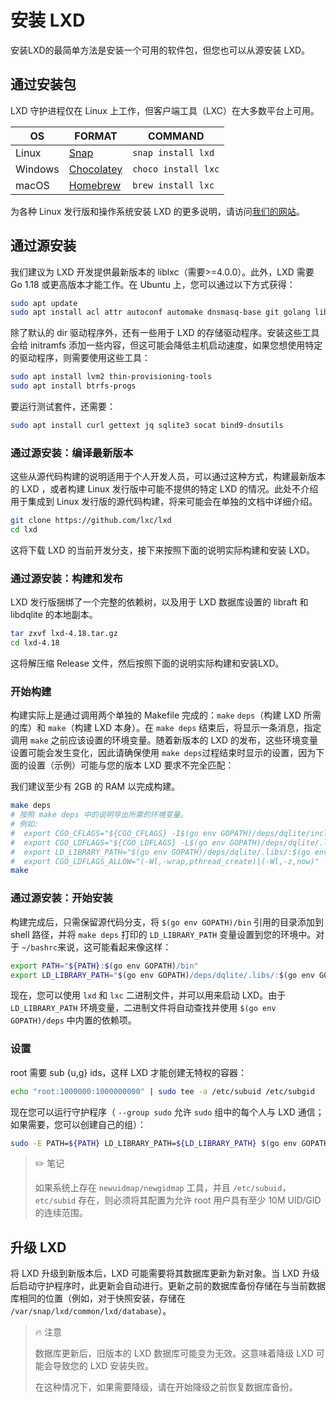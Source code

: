 # 安装 LXD

安装LXD的最简单方法是安装一个可用的软件包，但您也可以从源安装 LXD。

## 通过安装包

LXD 守护进程仅在 Linux 上工作，但客户端工具（LXC）在大多数平台上可用。

| OS      | FORMAT                                            | COMMAND             |
| ------- | ------------------------------------------------- | ------------------- |
| Linux   | [Snap](https://snapcraft.io/lxd)                  | `snap install lxd`  |
| Windows | [Chocolatey](https://chocolatey.org/packages/lxc) | `choco install lxc` |
| macOS   | [Homebrew](https://formulae.brew.sh/formula/lxc)  | `brew install lxc`  |

为各种 Linux 发行版和操作系统安装 LXD 的更多说明，请访问[我们的网站](https://linuxcontainers.org/lxd/getting-started-cli/)。

## 通过源安装

我们建议为 LXD 开发提供最新版本的 liblxc（需要>=4.0.0）。此外，LXD 需要 Go 1.18 或更高版本才能工作。在 Ubuntu 上，您可以通过以下方式获得：

```bash
sudo apt update
sudo apt install acl attr autoconf automake dnsmasq-base git golang libacl1-dev libcap-dev liblxc1 liblxc-dev libsqlite3-dev libtool libudev-dev liblz4-dev libuv1-dev make pkg-config rsync squashfs-tools tar tcl xz-utils ebtables
```

除了默认的 dir 驱动程序外，还有一些用于 LXD 的存储驱动程序。安装这些工具会给 initramfs 添加一些内容，但这可能会降低主机启动速度，如果您想使用特定的驱动程序，则需要使用这些工具：

```bash
sudo apt install lvm2 thin-provisioning-tools
sudo apt install btrfs-progs
```

要运行测试套件，还需要：

```bash
sudo apt install curl gettext jq sqlite3 socat bind9-dnsutils
```

### 通过源安装：编译最新版本

这些从源代码构建的说明适用于个人开发人员，可以通过这种方式，构建最新版本的 LXD ，或者构建 Linux 发行版中可能不提供的特定 LXD 的情况。此处不介绍用于集成到 Linux 发行版的源代码构建，将来可能会在单独的文档中详细介绍。

```bash
git clone https://github.com/lxc/lxd
cd lxd
```

这将下载 LXD 的当前开发分支，接下来按照下面的说明实际构建和安装 LXD。

### 通过源安装：构建和发布

LXD 发行版捆绑了一个完整的依赖树，以及用于 LXD 数据库设置的 libraft 和 libdqlite 的本地副本。

```bash
tar zxvf lxd-4.18.tar.gz
cd lxd-4.18
```

这将解压缩 Release 文件，然后按照下面的说明实际构建和安装LXD。

### 开始构建

构建实际上是通过调用两个单独的 Makefile 完成的：`make` `deps`（构建 LXD 所需的库）和 `make`（构建 LXD 本身）。在 `make deps` 结束后，将显示一条消息，指定调用 `make` 之前应该设置的环境变量。随着新版本的 LXD 的发布，这些环境变量设置可能会发生变化，因此请确保使用 `make deps`过程结束时显示的设置，因为下面的设置（示例）可能与您的版本 LXD 要求不完全匹配：

我们建议至少有 2GB 的 RAM 以完成构建。

```bash
make deps
# 按照 make deps 中的说明导出所需的环境变量。
# 例如:
#  export CGO_CFLAGS="${CGO_CFLAGS} -I$(go env GOPATH)/deps/dqlite/include/ -I$(go env GOPATH)/deps/raft/include/"
#  export CGO_LDFLAGS="${CGO_LDFLAGS} -L$(go env GOPATH)/deps/dqlite/.libs/ -L$(go env GOPATH)/deps/raft/.libs/"
#  export LD_LIBRARY_PATH="$(go env GOPATH)/deps/dqlite/.libs/:$(go env GOPATH)/deps/raft/.libs/:${LD_LIBRARY_PATH}"
#  export CGO_LDFLAGS_ALLOW="(-Wl,-wrap,pthread_create)|(-Wl,-z,now)"
make
```

### 通过源安装：开始安装

构建完成后，只需保留源代码分支，将 `$(go env GOPATH)/bin` 引用的目录添加到 shell 路径，并将 `make deps` 打印的 `LD_LIBRARY_PATH` 变量设置到您的环境中。对于 `~/bashrc`来说，这可能看起来像这样：

```bash
export PATH="${PATH}:$(go env GOPATH)/bin"
export LD_LIBRARY_PATH="$(go env GOPATH)/deps/dqlite/.libs/:$(go env GOPATH)/deps/raft/.libs/:${LD_LIBRARY_PATH}"
```

现在，您可以使用 `lxd` 和 `lxc` 二进制文件，并可以用来启动 LXD。由于`LD_LIBRARY_PATH` 环境变量，二进制文件将自动查找并使用 `$(go env GOPATH)/deps` 中内置的依赖项。

### 设置

root 需要 sub {u,g} ids，这样 LXD 才能创建无特权的容器：

```bash
echo "root:1000000:1000000000" | sudo tee -a /etc/subuid /etc/subgid
```

现在您可以运行守护程序（ `--group sudo` 允许 `sudo` 组中的每个人与 LXD 通信；如果需要，您可以创建自己的组）：

```bash
sudo -E PATH=${PATH} LD_LIBRARY_PATH=${LD_LIBRARY_PATH} $(go env GOPATH)/bin/lxd --group sudo
```

> :pencil2: 笔记
>
> 如果系统上存在 `newuidmap/newgidmap` 工具，并且 `/etc/subuid`，`etc/subid` 存在，则必须将其配置为允许 root 用户具有至少 10M UID/GID 的连续范围。

## 升级 LXD

将 LXD 升级到新版本后，LXD 可能需要将其数据库更新为新对象。当 LXD 升级后启动守护程序时，此更新会自动进行。更新之前的数据库备份存储在与当前数据库相同的位置（例如，对于快照安装，存储在 `/var/snap/lxd/common/lxd/database`）。

> :fire: 注意
>
> 数据库更新后，旧版本的 LXD 数据库可能变为无效。这意味着降级 LXD 可能会导致您的 LXD 安装失败。
>
> 在这种情况下，如果需要降级，请在开始降级之前恢复数据库备份。
